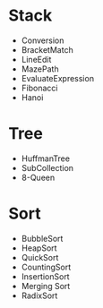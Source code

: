 # Stack
* Conversion
* BracketMatch
* LineEdit
* MazePath
* EvaluateExpression
* Fibonacci
* Hanoi

# Tree
* HuffmanTree
* SubCollection
* 8-Queen

# Sort
* BubbleSort
* HeapSort
* QuickSort
* CountingSort
* InsertionSort
* Merging Sort
* RadixSort
